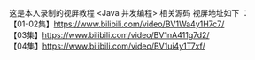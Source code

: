 这是本人录制的视屏教程 <Java 并发编程> 相关源码
视屏地址如下 ：
<br>
【01-02集】https://www.bilibili.com/video/BV1Wa4y1H7c7/
<br>
【03集】https://www.bilibili.com/video/BV1nA411g7d2/
<br>
【04集】https://www.bilibili.com/video/BV1ui4y1T7xf/